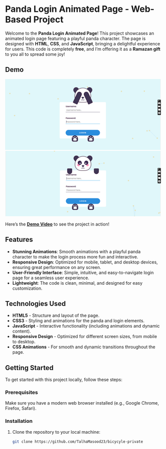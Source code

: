 # Panda Login Animated Page - Web-Based Project

Welcome to the **Panda Login Animated Page**! This project showcases an animated login page featuring a playful panda character. The page is designed with **HTML**, **CSS**, and **JavaScript**, bringing a delightful experience for users. This code is completely **free**, and I’m offering it as a **Ramazan gift** to you all to spread some joy!

## Demo

![Panda Login Website Demo](image/001.png)  
![Panda Login Website Demo Contact](image/002.png)

Here’s the **[Demo Video](#)** to see the project in action!

## Features

- **Stunning Animations**: Smooth animations with a playful panda character to make the login process more fun and interactive.
- **Responsive Design**: Optimized for mobile, tablet, and desktop devices, ensuring great performance on any screen.
- **User-Friendly Interface**: Simple, intuitive, and easy-to-navigate login page for a seamless user experience.
- **Lightweight**: The code is clean, minimal, and designed for easy customization.

## Technologies Used

- **HTML5** - Structure and layout of the page.
- **CSS3** - Styling and animations for the panda and login elements.
- **JavaScript** - Interactive functionality (including animations and dynamic content).
- **Responsive Design** - Optimized for different screen sizes, from mobile to desktop.
- **CSS Animations** - For smooth and dynamic transitions throughout the page.

## Getting Started

To get started with this project locally, follow these steps:

### Prerequisites

Make sure you have a modern web browser installed (e.g., Google Chrome, Firefox, Safari).

### Installation

1. Clone the repository to your local machine:
   ```bash
   git clone https://github.com/TalhaMasood23/bicycyle-private
